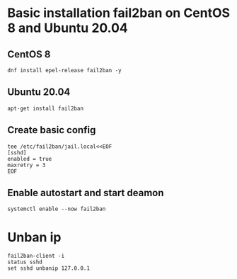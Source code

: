 # Basic installation fail2ban on CentOS 8 and Ubuntu 20.04

## CentOS 8
```console
dnf install epel-release fail2ban -y
```

## Ubuntu 20.04
```console
apt-get install fail2ban
```

## Create basic config
```console
tee /etc/fail2ban/jail.local<<EOF  
[sshd]
enabled = true
maxretry = 3
EOF
```

## Enable autostart and start deamon
```console
systemctl enable --now fail2ban
```

# Unban ip
```console
fail2ban-client -i
status sshd
set sshd unbanip 127.0.0.1
```
